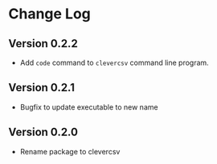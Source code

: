 # Change Log

## Version 0.2.2

* Add ``code`` command to ``clevercsv`` command line program.

## Version 0.2.1

* Bugfix to update executable to new name

## Version 0.2.0

* Rename package to clevercsv
